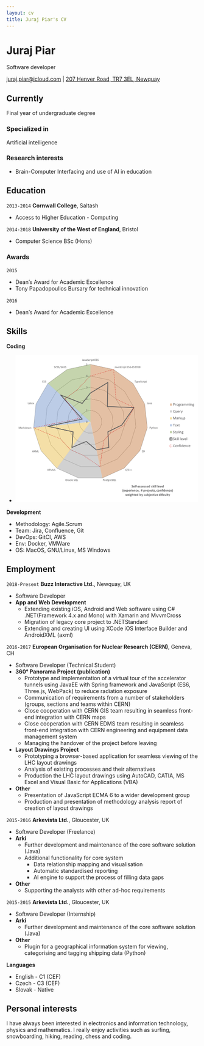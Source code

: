 ```yaml
---
layout: cv
title: Juraj Piar's CV
---
```

# Juraj Piar
Software developer

<div id="webaddress">
<a href="mailto:juraj.piar@icloud.com">juraj.piar@icloud.com</a>
| <a href="https://goo.gl/maps/Vk9eZNJLxyM2" target="_blank" style="cursor:alias">207 Henver Road, TR7 3EL, Newquay</a>
<!-- <a href="http://en.wikipedia.org/wiki/Isaac_Newton">My wikipedia page</a> -->
</div>


## Currently

Final year of undergraduate degree

### Specialized in

Artificial intelligence


### Research interests
- Brain-Computer Interfacing and use of AI in education


## Education

`2013-2014`
__Cornwall College__, Saltash
- Access to Higher Education - Computing

`2014-2018`
__University of the West of England__, Bristol
- Computer Science BSc (Hons)

### Awards
`2015`
- Dean’s Award for Academic Excellence
- Tony Papadopoullos Bursary for technical innovation

`2016`
- Dean’s Award for Academic Excellence

## Skills
__Coding__
- !["dd"](/media/images/langSkillAug18.png "Self-assessed skill level [experience, # projects, confidence]")

__Development__
- Methodology: Agile.Scrum
- Team: Jira, Confluence, Git
- DevOps: GitCI, AWS
- Env: Docker, VMWare
- OS: MacOS, GNU/Linux, MS Windows

## Employment

`2018-Present`
__Buzz Interactive Ltd.__, Newquay, UK
- Software Developer
- __App and Web Development__
  <!-- - Prototyped new mobile app using C# and Xamarin framework -->
  - Extending existing iOS, Android and Web software using C# .NET(Framework 4.x and Mono) with Xamarin and MvvmCross
  - Migration of legacy core project to .NETStandard
  - Extending and creating UI using XCode iOS Interface Builder and AndroidXML (axml)

`2016-2017`
__European Organisation for Nuclear Research (CERN)__, Geneva, CH
- Software Developer (Technical Student)
- __360° Panorama Project (publication)__
  - Prototype and implementation of a virtual tour of the accelerator tunnels using JavaEE with Spring framework and JavaScript (ES6, Three.js, WebPack) to reduce radiation exposure
  - Communication of requirements from a number of stakeholders (groups, sections and teams within CERN)
  - Close cooperation with CERN GIS team resulting in seamless front-end integration with CERN maps
  - Close cooperation with CERN EDMS team resulting in seamless front-end integration with CERN engineering and equipment data management system
  - Managing the handover of the project before leaving
- __Layout Drawings Project__
  - Prototyping a browser-based application for seamless viewing of the LHC layout drawings
  - Analysis of existing processes and their alternatives
  - Production the LHC layout drawings using AutoCAD, CATIA, MS Excel and Visual Basic for Applications (VBA)
- __Other__
  - Presentation of JavaScript ECMA 6 to a wider development group
  - Production and presentation of methodology analysis report of creation of layout drawings

`2015-2016`
__Arkevista Ltd.__, Gloucester, UK
- Software Developer (Freelance)
- __Arki__
  - Further development and maintenance of the core software solution (Java)
  - Additional functionality for core system
    - Data relationship mapping and visualisation
    - Automatic standardised reporting
    - AI engine to support the process of filling data gaps
- __Other__
    - Supporting the analysts with other ad-hoc requirements

`2015-2015`
__Arkevista Ltd.__, Gloucester, UK
- Software Developer (Internship)
- __Arki__
  - Further development and maintenance of the core software solution (Java)
- __Other__
  - Plugin for a geographical information system for viewing, categorising and tagging shipping data (Python)


__Languages__
- English - C1 (CEF)
- Czech - C3 (CEF)
- Slovak - Native

## Personal interests
I have always been interested in electronics and information technology, physics and mathematics. I really enjoy activities such as surfing, snowboarding, hiking, reading, chess and coding.

<!-- ### Footer

Last updated: May 10th 2018 -->